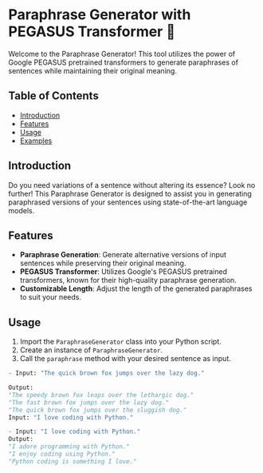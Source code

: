 # Paraphrase Generator with PEGASUS Transformer 🔄

Welcome to the Paraphrase Generator! This tool utilizes the power of Google PEGASUS pretrained transformers to generate paraphrases of sentences while maintaining their original meaning.

## Table of Contents
- [Introduction](#introduction)
- [Features](#features)
- [Usage](#usage)
- [Examples](#examples)

## Introduction
Do you need variations of a sentence without altering its essence? Look no further! This Paraphrase Generator is designed to assist you in generating paraphrased versions of your sentences using state-of-the-art language models.

## Features
- **Paraphrase Generation**: Generate alternative versions of input sentences while preserving their original meaning.
- **PEGASUS Transformer**: Utilizes Google's PEGASUS pretrained transformers, known for their high-quality paraphrase generation.
- **Customizable Length**: Adjust the length of the generated paraphrases to suit your needs.


## Usage
1. Import the `ParaphraseGenerator` class into your Python script.
2. Create an instance of `ParaphraseGenerator`.
3. Call the `paraphrase` method with your desired sentence as input.

```python
- Input: "The quick brown fox jumps over the lazy dog."

Output:
"The speedy brown fox leaps over the lethargic dog."
"The fast brown fox jumps over the lazy dog."
"The quick brown fox jumps over the sluggish dog."
Input: "I love coding with Python."

- Input: "I love coding with Python."
Output:
"I adore programming with Python."
"I enjoy coding using Python."
"Python coding is something I love."
```
